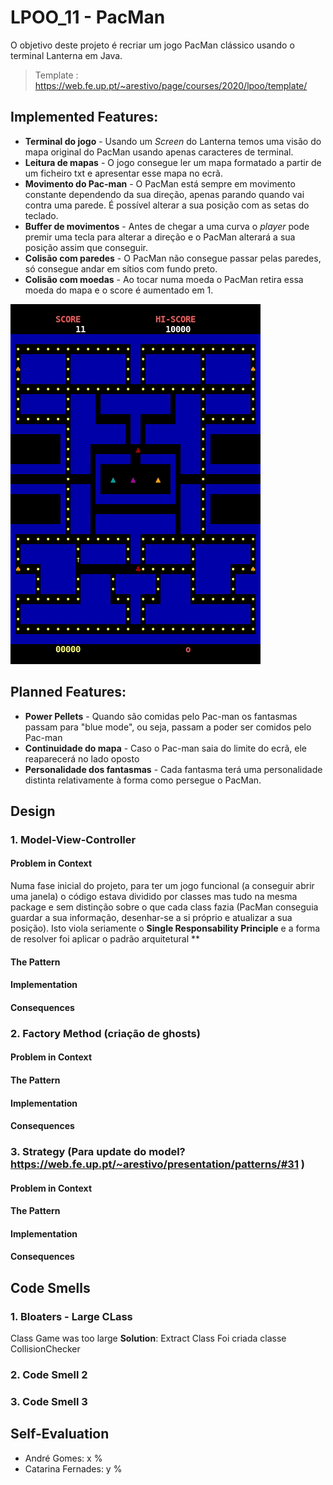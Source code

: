 # LPOO_11 - PacMan

O objetivo deste projeto é recriar um jogo PacMan clássico usando o terminal Lanterna em Java.
> Template : https://web.fe.up.pt/~arestivo/page/courses/2020/lpoo/template/
> 
## Implemented Features:
- **Terminal do jogo** - Usando um *Screen* do Lanterna temos uma visão do mapa original do PacMan usando apenas caracteres de terminal.
- **Leitura de mapas** - O jogo consegue ler um mapa formatado a partir de um ficheiro txt e apresentar esse mapa no ecrã.
- **Movimento do Pac-man** - O PacMan está sempre em movimento constante dependendo da sua direção, apenas parando quando vai contra uma parede. É possível alterar a sua posição com as setas do teclado. 
- **Buffer de movimentos** - Antes de chegar a uma curva o *player* pode premir uma tecla para alterar a direção e o PacMan alterará a sua posição assim que conseguir.
- **Colisão com paredes** - O PacMan não consegue passar pelas paredes, só consegue andar em sítios com fundo preto.
- **Colisão com moedas** - Ao tocar numa moeda o PacMan retira essa moeda do mapa e o score é aumentado em 1.

![](res/pac-man_coins.gif)

## Planned Features:
- **Power Pellets** - Quando são comidas pelo Pac-man os fantasmas passam para "blue mode", ou seja, passam a poder ser comidos pelo Pac-man
- **Continuidade do mapa** - Caso o Pac-man saia do limite do ecrã, ele reaparecerá no lado oposto
- **Personalidade dos fantasmas** - Cada fantasma terá uma personalidade distinta relativamente à forma como persegue o PacMan.


## Design

### 1. Model-View-Controller
#### Problem in Context
Numa fase inicial do projeto, para ter um jogo funcional (a conseguir abrir uma janela) o código estava dividido por classes mas tudo na mesma package e sem distinção sobre o que cada class fazia (PacMan conseguia guardar a sua informação, desenhar-se a si próprio e atualizar a sua posição). Isto viola seriamente o **Single Responsability Principle** e a forma de resolver foi aplicar o padrão arquitetural **
#### The Pattern
#### Implementation
#### Consequences

### 2. Factory Method (criação de ghosts)
#### Problem in Context
#### The Pattern
#### Implementation
#### Consequences

### 3. Strategy (Para update do model? https://web.fe.up.pt/~arestivo/presentation/patterns/#31 )
#### Problem in Context
#### The Pattern
#### Implementation
#### Consequences

## Code Smells
### 1. Bloaters - Large CLass
Class Game was too large
**Solution**: Extract Class
Foi criada classe CollisionChecker

### 2. Code Smell 2
### 3. Code Smell 3

## Self-Evaluation
- André Gomes: x %
- Catarina Fernades: y %